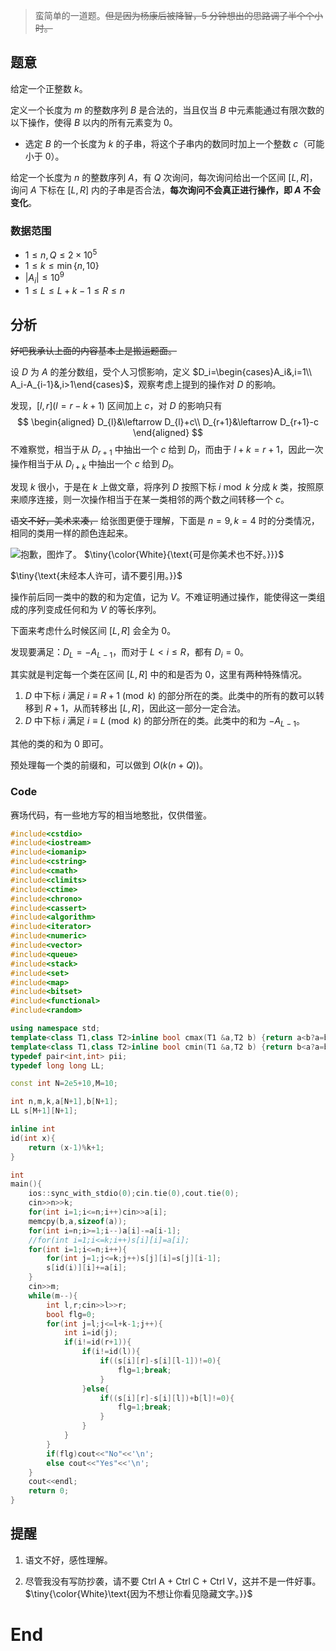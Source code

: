 > 蛮简单的一道题。~~但是因为杨康后被降智，5 分钟想出的思路调了半个个小时。~~
## 题意
给定一个正整数 $k$。

定义一个长度为 $m$ 的整数序列  $B$ 是合法的，当且仅当 $B$ 中元素能通过有限次数的以下操作，使得 $B$ 以内的所有元素变为 $0$。

- 选定 $B$ 的一个长度为 $k$ 的子串，将这个子串内的数同时加上一个整数 $c$（可能小于 $0$）。

给定一个长度为 $n$ 的整数序列 $A$，有  $Q$ 次询问，每次询问给出一个区间 $[L,R]$，询问 $A$ 下标在 $[L,R]$  内的子串是否合法，**每次询问不会真正进行操作，即 $A$ 不会变化**。
### 数据范围
- $1\leq n,Q\leq 2\times10^5$
- $1\leq k\leq \min\{n,10\}$
- $|A_i|\leq 10^9$
- $1\leq L\leq L+k-1\leq R\leq n$
## 分析
~~好吧我承认上面的内容基本上是搬运题面。~~

设 $D$ 为 $A$ 的差分数组，受个人习惯影响，定义 $D_i=\begin{cases}A_i&,i=1\\ A_i-A_{i-1}&,i>1\end{cases}$，观察考虑上提到的操作对 $D$ 的影响。

发现，$[l,r](l=r-k+1)$ 区间加上 $c$，对 $D$ 的影响只有
$$
\begin{aligned}
	D_{l}&\leftarrow D_{l}+c\\
   D_{r+1}&\leftarrow D_{r+1}-c
\end{aligned}
$$
不难察觉，相当于从 $D_{r+1}$ 中抽出一个 $c$ 给到 $D_{l}$，而由于 $l+k=r+1$，因此一次操作相当于从 $D_{l+k}$ 中抽出一个 $c$ 给到 $D_{l}$。

发现 $k$ 很小，于是在 $k$ 上做文章，将序列 $D$ 按照下标 $i\bmod k$ 分成 $k$ 类，按照原来顺序连接，则一次操作相当于在某一类相邻的两个数之间转移一个 $c$。

~~语文不好，美术来凑，~~ 给张图更便于理解，下面是 $n=9,k=4$ 时的分类情况，相同的类用一样的颜色连起来。

![抱歉，图炸了。](https://cdn.luogu.com.cn/upload/image_hosting/osty6f6j.png)
$\tiny{\color{White}{\text{可是你美术也不好。}}}$

$\tiny{\text{未经本人许可，请不要引用。}}$

操作前后同一类中的数的和为定值，记为 $V$。不难证明通过操作，能使得这一类组成的序列变成任何和为 $V$ 的等长序列。

下面来考虑什么时候区间 $[L,R]$ 会全为 $0$。

发现要满足：$D_L=-A_{L-1}$，而对于 $L<i\leq R$，都有 $D_{i}=0$。

其实就是判定每一个类在区间 $[L,R]$ 中的和是否为 $0$，这里有两种特殊情况。
1. $D$ 中下标 $i$ 满足 $i\equiv R+1\pmod k$ 的部分所在的类。此类中的所有的数可以转移到 $R+1$，从而转移出 $[L,R]$，因此这一部分一定合法。
2. $D$ 中下标 $i$ 满足 $i\equiv L\pmod k$ 的部分所在的类。此类中的和为 $-A_{L-1}$。

其他的类的和为 $0$ 即可。

预处理每一个类的前缀和，可以做到 $O(k(n+Q))$。

### Code
赛场代码，有一些地方写的相当地憨批，仅供借鉴。
```cpp
#include<cstdio>
#include<iostream>
#include<iomanip>
#include<cstring>
#include<cmath>
#include<climits>
#include<ctime>
#include<chrono>
#include<cassert>
#include<algorithm>
#include<iterator>
#include<numeric>
#include<vector>
#include<queue>
#include<stack>
#include<set>
#include<map>
#include<bitset>
#include<functional>
#include<random>

using namespace std;
template<class T1,class T2>inline bool cmax(T1 &a,T2 b) {return a<b?a=b,1:0;}
template<class T1,class T2>inline bool cmin(T1 &a,T2 b) {return b<a?a=b,1:0;}
typedef pair<int,int> pii;
typedef long long LL;

const int N=2e5+10,M=10;

int n,m,k,a[N+1],b[N+1];
LL s[M+1][N+1];

inline int
id(int x){
    return (x-1)%k+1;
}

int
main(){
    ios::sync_with_stdio(0);cin.tie(0),cout.tie(0);
    cin>>n>>k;
    for(int i=1;i<=n;i++)cin>>a[i];
    memcpy(b,a,sizeof(a));
    for(int i=n;i>=1;i--)a[i]-=a[i-1];
    //for(int i=1;i<=k;i++)s[i][i]=a[i];
    for(int i=1;i<=n;i++){
        for(int j=1;j<=k;j++)s[j][i]=s[j][i-1];
        s[id(i)][i]+=a[i];
    }
    cin>>m;
    while(m--){
        int l,r;cin>>l>>r;
        bool flg=0;
        for(int j=l;j<=l+k-1;j++){
        	int i=id(j);
        	if(i!=id(r+1)){
	        	if(i!=id(l)){
	        		if((s[i][r]-s[i][l-1])!=0){
	        			flg=1;break;
					}
				}else{
					if((s[i][r]-s[i][l])+b[l]!=0){
						flg=1;break;
					}
				}
			}
		}
        if(flg)cout<<"No"<<'\n';
        else cout<<"Yes"<<'\n';
    }
    cout<<endl;
    return 0;
}

```

## 提醒
1. 语文不好，感性理解。

2. 尽管我没有写防抄袭，请不要 Ctrl A + Ctrl C + Ctrl V，这并不是一件好事。$\tiny{\color{White}\text{因为不想让你看见隐藏文字。}}$

 # End
 
 
 
 
 
 